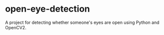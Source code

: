 # open-eye-detection
A project for detecting whether someone's eyes are open using Python and OpenCV2.
